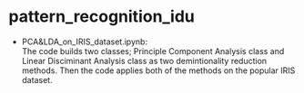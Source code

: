 # pattern_recognition_idu
* PCA&LDA_on_IRIS_dataset.ipynb:                                                                                
The code builds two classes; Principle Component Analysis class and Linear Disciminant Analysis class as two demintionality reduction methods. Then the code applies both of the methods on the popular IRIS dataset.
